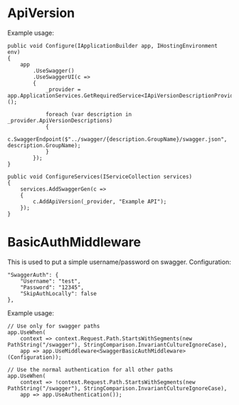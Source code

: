 # ApiVersion
Example usage:

    public void Configure(IApplicationBuilder app, IHostingEnvironment env)
    {
        app
            .UseSwagger()
            .UseSwaggerUI(c =>
            {
                _provider = app.ApplicationServices.GetRequiredService<IApiVersionDescriptionProvider>();

                foreach (var description in _provider.ApiVersionDescriptions)
                {
                    c.SwaggerEndpoint($"../swagger/{description.GroupName}/swagger.json", description.GroupName);
                }
            });
    }

    public void ConfigureServices(IServiceCollection services)
    {
        services.AddSwaggerGen(c =>
        {
            c.AddApiVersion(_provider, "Example API");
        });
    }

# BasicAuthMiddleware
This is used to put a simple username/password on swagger.
Configuration:

    "SwaggerAuth": {
        "Username": "test",
        "Password": "12345",
        "SkipAuthLocally": false
    },

Example usage:

    // Use only for swagger paths
    app.UseWhen(
        context => context.Request.Path.StartsWithSegments(new PathString("/swagger"), StringComparison.InvariantCultureIgnoreCase),
        app => app.UseMiddleware<SwaggerBasicAuthMiddleware>(Configuration));

    // Use the normal authentication for all other paths
    app.UseWhen(
        context => !context.Request.Path.StartsWithSegments(new PathString("/swagger"), StringComparison.InvariantCultureIgnoreCase),
        app => app.UseAuthentication());

